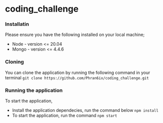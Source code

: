 # coding_challenge

### Installatin
Please ensure you have the following installed on your local machine;
+ Node - version <= 20.04
+ Mongo - version <= 4.4.6

### Cloning
You can clone the application by running the following command in your terminal 
`git clone https://github.com/Phran6ix/coding_challenge.git`

### Running the application
To start the application, 
+ Install the application dependecies, run the command below
  `npm install`
+ To start the application, run the command
    `npm start`
  
